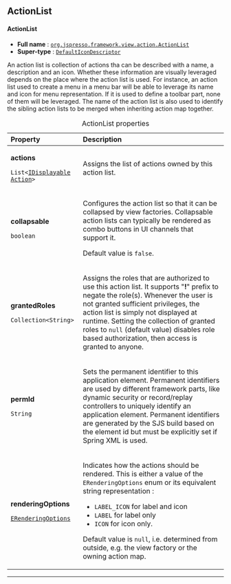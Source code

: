 ## ActionList

#### <a name="org.jspresso.framework.view.action.ActionList"></a>ActionList

+ **Full name** : [`org.jspresso.framework.view.action.ActionList`](http://www.jspresso.org/external/maven-site/apidocs/org/jspresso/framework/view/action/ActionList.html)
+ **Super-type** : [`DefaultIconDescriptor`](#org.jspresso.framework.util.descriptor.DefaultIconDescriptor)



An action list is collection of actions tha can be described with a name, a
 description and an icon. Whether these information are visually leveraged
 depends on the place where the action list is used. For instance, an action
 list used to create a menu in a menu bar will be able to leverage its name and
 icon for menu representation. If it is used to define a toolbar part, none of
 them will be leveraged. The name of the action list is also used to identify
 the sibling action lists to be merged when inheriting action map together.



<table>
<caption>ActionList properties</caption>
<colgroup>
<col width="33%" />
<col width="66%" />
</colgroup>
<thead>
<tr class="header">
<th align="left">Property</th>
<th align="left">Description</th>
</tr>
</thead>
<tbody>
<tr class="odd">
<td align="left"><p><strong>actions</strong></p><p><code>List&#x200B;&lt;&#x200B;<a href="http://www.jspresso.org/external/maven-site/apidocs/org/jspresso/framework/view/action/IDisplayableAction.html">IDisplayable&#x200B;Action</a>&#x200B;&gt;&#x200B;</code></p></td>
<td><p>Assigns the list of actions owned by this action list.</p></td>
</tr>
<tr class="even">
<td align="left"><p><strong>collapsable</strong></p><p><code>boolean</code></p></td>
<td><p>Configures the action list so that it can be collapsed by view factories.
 Collapsable action lists can typically be rendered as combo buttons in UI
 channels that support it.
 <p>
 Default value is <code>false</code>.</p></td>
</tr>
<tr class="odd">
<td align="left"><p><strong>grantedRoles</strong></p><p><code>Collection&#x200B;&lt;&#x200B;String&#x200B;&gt;&#x200B;</code></p></td>
<td><p>Assigns the roles that are authorized to use this action list. It supports
 &quot;<b>!</b>&quot; prefix to negate the role(s). Whenever the user is not
 granted sufficient privileges, the action list is simply not displayed at
 runtime. Setting the collection of granted roles to <code>null</code>
 (default value) disables role based authorization, then access is granted
 to anyone.</p></td>
</tr>
<tr class="even">
<td align="left"><p><strong>permId</strong></p><p><code>String</code></p></td>
<td><p>Sets the permanent identifier to this application element. Permanent
 identifiers are used by different framework parts, like dynamic security or
 record/replay controllers to uniquely identify an application element.
 Permanent identifiers are generated by the SJS build based on the element
 id but must be explicitly set if Spring XML is used.</p></td>
</tr>
<tr class="odd">
<td align="left"><p><strong>renderingOptions</strong></p><p><code><a href="http://www.jspresso.org/external/maven-site/apidocs/org/jspresso/framework/util/gui/ERenderingOptions.html">ERendering&#x200B;Options</a></code></p></td>
<td><p>Indicates how the actions should be rendered. This is either a value of the
 <code>ERenderingOptions</code> enum or its equivalent string representation
 :
 <ul>
 <li><code>LABEL_ICON</code> for label and icon</li>
 <li><code>LABEL</code> for label only</li>
 <li><code>ICON</code> for icon only.</li>
 </ul>
 <p>
 Default value is <code>null</code>, i.e. determined from outside, e.g. the
 view factory or the owning action map.</p></td>
</tr>
</tbody>
</table>

---


